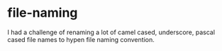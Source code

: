# file-naming
I had a challenge of renaming a lot of camel cased, underscore, pascal cased file names to hypen file naming convention. 
